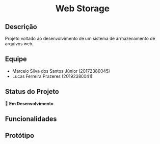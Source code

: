 <h1 align="center"> Web Storage </h1>

## **Descrição**
Projeto voltado ao desenvolvimento de um sistema de armazenamento de arquivos web.


## **Equipe**
- Marcelo Silva dos Santos Júnior (20172380045)
- Lucas Ferreira Prazeres (20192380041)


## **Status do Projeto**
:construction: **Em Desenvolvimento**


## **Funcionalidades**


## **Protótipo**
